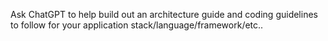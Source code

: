Ask ChatGPT to help build out an architecture guide and coding guidelines to follow for your application stack/language/framework/etc..